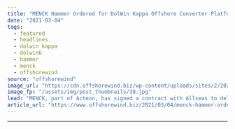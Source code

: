 ```yaml
---
title: "MENCK Hammer Ordered for DolWin Kappa Offshore Converter Platform"
date: "2021-03-04"
tags: 
  - featured
  - headlines
  - dolwin kappa
  - dolwin6
  - hammer
  - menck
  - offshorewind
source: "offshorewind"
image_url: "https://cdn.offshorewind.biz/wp-content/uploads/sites/2/2021/03/04121003/MENCK.jpg"
image_fp: "/assets/img/post_thumbnails/38.jpg"
lead: "MENCK, part of Acteon, has signed a contract with Allseas to deliver pile-driving and"
article_url: "https://www.offshorewind.biz/2021/03/04/menck-hammer-ordered-for-dolwin-kappa-offshore-converter-platform/"
---
```


---
